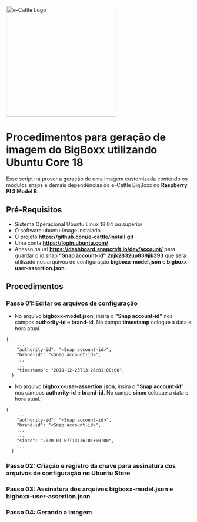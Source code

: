 <img src="https://raw.githubusercontent.com/e-cattle/art/master/eCattle.pnghttps://raw.githubusercontent.com/e-cattle/art/master/eCattle.png" width="300" alt="e-Cattle Logo" />

# Procedimentos para geração de imagem do BigBoxx utilizando Ubuntu Core 18

Esse script irá prover a geração de uma imagem customizada contendo os módulos snaps e demais dependências do e-Cattle BigBoxx no **Raspberry PI 3 Model B**.

## Pré-Requisitos

- Sistema Operacional Ubuntu Linux 18.04 ou superior
- O software ubuntu-image instalado
- O projeto **https://github.com/e-cattle/install.git**
- Uma conta **https://login.ubuntu.com/**
- Acesso na url **https://dashboard.snapcraft.io/dev/account/** para guardar o id snap **"Snap account-id" 2njk2832up839jik393** que será utilizado nos arquivos de configuração **bigboxx-model.json** e **bigboxx-user-assertion.json**.

## Procedimentos

### Passo 01: Editar os arquivos de configuração

- No arquivo **bigboxx-model.json**, insira o **"Snap account-id"** nos campos **authority-id** e **brand-id**. No campo **timestamp** coloque a data e hora atual.

```shell
{
    ...
    "authority-id": "<Snap account-id>",
    "brand-id": "<Snap account-id>",
    ...
    ...
    "timestamp": "2019-12-23T13:26:01+00:00",
  }
```

- No arquivo **bigboxx-user-assertion.json**, insira o **"Snap account-id"** nos campos **authority-id** e **brand-id**. No campo **since** coloque a data e hora atual.

```shell
{
    ...
    "authority-id": "<Snap account-id>",
    "brand-id": "<Snap account-id>",
    ...
    ...
    "since": "2020-01-07T13:26:01+00:00",
    ...
  }
```

### Passo 02: Criação e registro da chave para assinatura dos arquivos de configuração no Ubuntu Store

### Passo 03: Assinatura dos arquivos **bigboxx-model.json** e **bigboxx-user-assertion.json**

### Passo 04: Gerando a imagem

